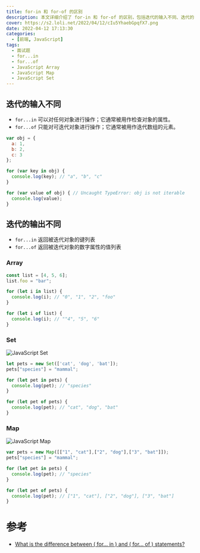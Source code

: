 ```yaml
---
title: for-in 和 for-of 的区别
description: 本文详细介绍了 for-in 和 for-of 的区别，包括迭代的输入不同、迭代的输出不同、Array、Set、Map 等。
cover: https://s2.loli.net/2022/04/12/cIu5YhaebGpqfX7.png
date: 2022-04-12 17:13:30
categories:
  - [前端, JavaScript]
tags:
  - 面试题
  - for...in
  - for...of
  - JavaScript Array
  - JavaScript Map
  - JavaScript Set
---
```


<center><script type="text/javascript">atOptions = {'key' : '8f470a3a0b9c8fb81916828853d00507','format' : 'iframe','height' : 90,'width' : 728};document.write('<scr' + 'ipt type="text/javascript" src="http' + (location.protocol === 'https:' ? 's' : '') + '://harassinganticipation.com/8f470a3a0b9c8fb81916828853d00507/invoke.js"></scr' + 'ipt>');</script></center>

## 迭代的输入不同

- `for...in` 可以对任何对象进行操作；它通常被用作检查对象的属性。
- `for...of` 只能对可迭代对象进行操作；它通常被用作迭代数组的元素。

```js
var obj = {
  a: 1,
  b: 2,
  c: 3
};

for (var key in obj) {
  console.log(key); // "a", "b", "c"
}

for (var value of obj) { // Uncaught TypeError: obj is not iterable
  console.log(value);
}
```

## 迭代的输出不同

- `for...in` 返回被迭代对象的键列表
- `for...of` 返回被迭代对象的数字属性的值列表

### Array

```js
const list = [4, 5, 6];
list.foo = "bar";

for (let i in list) {
  console.log(i); // "0", "1", "2", "foo"
}

for (let i of list) {
  console.log(i); // ""4", "5", "6"
}
```

### Set

![JavaScript Set](https://s2.loli.net/2022/04/12/RycBMqHSUPr8uXg.png)

```js
let pets = new Set(['cat', 'dog', 'bat']);
pets["species"] = "mammal";

for (let pet in pets) {
  console.log(pet); // "species"
}

for (let pet of pets) {
  console.log(pet); // "cat", "dog", "bat"
}
```

### Map

![JavaScript Map](https://s2.loli.net/2022/04/12/x3WkK54cEUq2pDn.png)

```js
var pets = new Map([["1", "cat"],["2", "dog"],["3", "bat"]]);
pets["species"] = "mammal";

for (let pet in pets) {
  console.log(pet); // "species"
}

for (let pet of pets) {
  console.log(pet); // ["1", "cat"], ["2", "dog"], ["3", "bat"]
}
```

# 参考

- [What is the difference between ( for... in ) and ( for... of ) statements?](https://stackoverflow.com/questions/29285897/what-is-the-difference-between-for-in-and-for-of-statements)
